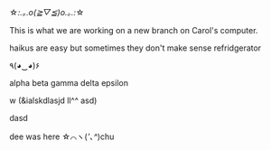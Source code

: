 ☆*:.｡.o(≧▽≦)o.｡.:*☆

This is what we are working on a new branch on Carol's computer.

haikus are easy
but sometimes they don't make sense
refridgerator

٩(◕‿◕)۶

alpha beta gamma delta epsilon 



w
(&ialskdlasjd ll^^ asd)

dasd



dee was here ☆⌒ヽ(*'､^*)chu